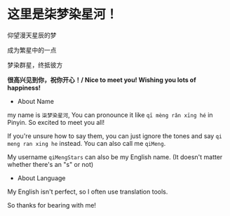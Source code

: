 # 这里是柒梦染星河！

仰望漫天星辰的梦

成为繁星中的一点

梦染群星，终抵彼方

**很高兴见到你，祝你开心！/ Nice to meet you! Wishing you lots of happiness!**

- About Name
  
my name is `柒梦染星河`, You can pronounce it like `qī mèng rǎn xīng hé` in Pinyin. So excited to meet you all!

 If you're unsure how to say them, you can just ignore the tones and say `qi meng ran xing he` instead. You can also call me `qiMeng`.

My username `qiMengStars` can also be my English name. (It doesn't matter whether there's an "s" or not)


- About Language
  
My English isn't perfect, so I often use translation tools. 
    
So thanks for bearing with me!



